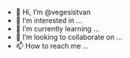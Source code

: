 - 👋 Hi, I’m @vegesistvan
- 👀 I’m interested in ...
- 🌱 I’m currently learning ...
- 💞️ I’m looking to collaborate on ...
- 📫 How to reach me ...

<!---
vegesistvan/vegesistvan is a ✨ special ✨ repository because its `README.md` (this file) appears on your GitHub profile.
You can click the Preview link to take a look at your changes.
--->
